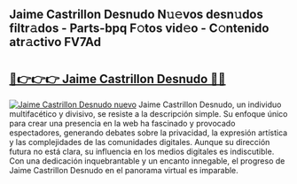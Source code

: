 ## Jaime Castrillon Desnudo N𝚞𝚎vos desn𝚞dos filtr𝚊dos - Parts-bpq F𝚘tos vid𝚎o - C𝚘ntenido atr𝚊ctivo FV7Ad

# <h2><a href="http://mb94ykj.tromn.icu/?c=Jaime+Castrillon+Desnudo">🔗👉👉👉 Jaime Castrillon Desnudo 🔗🔗</a></h2>

[![Jaime Castrillon Desnudo nuevo](https://i.imgur.com/pEAQMta.gif)](http://mb94ykj.tromn.icu/?c=Jaime+Castrillon+Desnudo)
Jaime Castrillon Desnudo, un individuo multifacético y divisivo, se resiste a la descripción simple. Su enfoque único para crear una presencia en la web ha fascinado y provocado espectadores, generando debates sobre la privacidad, la expresión artística y las complejidades de las comunidades digitales. Aunque su dirección futura no está clara, su influencia en los medios digitales es indiscutible. Con una dedicación inquebrantable y un encanto innegable, el progreso de Jaime Castrillon Desnudo en el panorama virtual es imparable.
